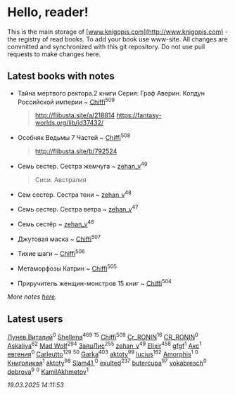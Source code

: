 # Hello, reader!
This is the main storage of [www.knigopis.com](http://www.knigopis.com) - the registry of read books.
To add your book use www-site. All changes are committed and synchronized with this git repository.
Do not use pull requests to make changes here.


## Latest books with notes
* Тайна мертвого ректора.2 книги 
Серия: Граф Аверин. Колдун Российской империи ~ [Chiffi](users/105/105831994080785626680-google)<sup>509</sup>
    > http://flibusta.site/a/218814
    > https://fantasy-worlds.org/lib/id37432/

* Особняк Ведьмы 7 Частей ~ [Chiffi](users/105/105831994080785626680-google)<sup>508</sup>
    > http://flibusta.site/b/792524

* Семь сестер. Сестра жемчуга ~ [zehan_v](users/174/174598622-vkontakte)<sup>49</sup>
    > Сиси. Австралия

* Сем сестер. Сестра тени ~ [zehan_v](users/174/174598622-vkontakte)<sup>48</sup>

* Семь сестер. Сестра ветра ~ [zehan_v](users/174/174598622-vkontakte)<sup>47</sup>

* Семь сестёр ~ [zehan_v](users/174/174598622-vkontakte)<sup>46</sup>

* Джутовая маска ~ [Chiffi](users/105/105831994080785626680-google)<sup>507</sup>

* Тихие шаги ~ [Chiffi](users/105/105831994080785626680-google)<sup>506</sup>

* Метаморфозы Катрин ~ [Chiffi](users/105/105831994080785626680-google)<sup>505</sup>

* Приручитель женщин-монстров 15 книг ~ [Chiffi](users/105/105831994080785626680-google)<sup>504</sup>


_More notes [here](latest_books_with_notes.md)._


## Latest users
[Лунев Виталий](users/105/105094667890867197709-google)<sup>0</sup> 
[Shellena](users/134/13413591548892934957-mailru)<sup>469</sup> 
[](users/105/105803270930838059244-google)<sup>15</sup> 
[Chiffi](users/105/105831994080785626680-google)<sup>509</sup> 
[Cr_RONIN](users/112/112090473416384685204-google)<sup>16</sup> 
[CR_RONIN](users/117/117421856236745123056-google)<sup>0</sup> 
[Askaliya](users/326/326783541-vkontakte)<sup>62</sup> 
[Mad Wolf](users/947/94738840-vkontakte)<sup>294</sup> 
[ЗаяцЛис](users/112/112388384595246311466-google)<sup>255</sup> 
[zehan_v](users/174/174598622-vkontakte)<sup>49</sup> 
[Elixir](users/115/115826717712507836033-google)<sup>458</sup> 
[gfgf](users/116/116019493327313578692-google)<sup>1</sup> 
[Акс](users/105/105584644059159770670-google)<sup>1</sup> 
[евгения](users/108/108327816194861875647-google)<sup>0</sup> 
[Carleutto](users/118/118270319028469737508-google)<sup>129</sup> 
[](users/107/107756383717359753203-google)<sup>50</sup> 
[Garka](users/115/115753719718250012620-google)<sup>403</sup> 
[aktoty](users/115/115891840326495240870-google)<sup>99</sup> 
[lucius](users/113/113248293394986559131-google)<sup>162</sup> 
[Amorphis](users/111/111813311426128919318-google)<sup>1</sup> 
[](users/537/5373417-vkontakte)<sup>0</sup> 
[Книголикая](users/118/118445323552824972692-google)<sup>1</sup> 
[aktoty](users/275/275766107-vkontakte)<sup>98</sup> 
[Slam41 ](users/103/103558184911332019716-google)<sup>0</sup> 
[exulted](users/100/100599204551896265722-google)<sup>237</sup> 
[butercupa](users/193/193697993-vkontakte)<sup>97</sup> 
[vokabresch](users/109/109100428262719456108-google)<sup>0</sup> 
[dobrova](users/606/6069210-vkontakte)<sup>9</sup> 
[](users/858/858967472-vkontakte)<sup>0</sup> 
[KamilAkhmetov](users/116/116472858042498200155-google)<sup>1</sup> 


_19.03.2025 14:11:53_
